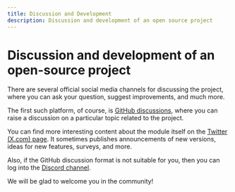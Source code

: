 ```yaml
---
title: Discussion and Development
description: Discussion and development of an open source project
---
```


# Discussion and development of an open-source project

There are several official social media channels for discussing the project, where you can ask your question, suggest improvements, and much more.

The first such platform, of course, is [GitHub discussions](https://github.com/hmpl-language/hmpl/discussions), where you can raise a discussion on a particular topic related to the project.

You can find more interesting content about the module itself on the [Twitter (X.com) page](https://x.com/hmpljs). It sometimes publishes announcements of new versions, ideas for new features, surveys, and more.

Also, if the GitHub discussion format is not suitable for you, then you can log into the [Discord channel](https://discord.gg/KFunMep36n).

We will be glad to welcome you in the community!
